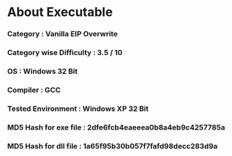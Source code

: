 
# About Executable

### Category : Vanilla EIP Overwrite

### Category wise Difficulty : 3.5 / 10

### OS : Windows 32 Bit 

### Compiler : GCC

### Tested Environment : Windows XP 32 Bit

### MD5 Hash for exe file : 2dfe6fcb4eaeeea0b8a4eb9c4257785a

### MD5 Hash for dll file : 1a65f95b30b057f7fafd98decc283d9a
